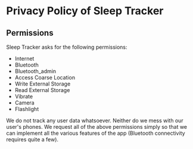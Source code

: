 # Privacy Policy of Sleep Tracker

## Permissions
Sleep Tracker asks for the following permissions:
- Internet
- Bluetooth
- Bluetooth_admin
- Access Coarse Location
- Write External Storage
- Read External Storage
- Vibrate
- Camera
- Flashlight

We do not track any user data whatsoever. Neither do we mess with our user's phones. We request all of the above permissions simply so that we can implement all the various features of the app (Bluetooth connectivity requires quite a few).
